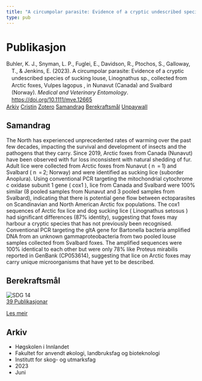 ```yaml
---
title: "A circumpolar parasite: Evidence of a cryptic undescribed species of sucking louse, Linognathus sp., collected from Arctic foxes, Vulpes lagopus , in Nunavut (Canada) and Svalbard (Norway)"
type: pub
---
```

<h1>Publikasjon</h1>
<article id="csl-bib-container-NZBJ73LF" class="csl-bib-container">
  <div class="csl-bib-body" style="line-height: 1.35; padding-left: 1em; text-indent:-1em;">
  <div class="csl-entry">Buhler, K. J., Snyman, L. P., Fuglei, E., Davidson, R., Ptochos, S., Galloway, T., &amp; Jenkins, E. (2023). A circumpolar parasite: Evidence of a cryptic undescribed species of sucking louse, Linognathus sp., collected from Arctic foxes, Vulpes lagopus , in Nunavut (Canada) and Svalbard (Norway). <i>Medical and Veterinary Entomology</i>. <a href="https://doi.org/10.1111/mve.12665">https://doi.org/10.1111/mve.12665</a></div>
</div>
  <div class="csl-bib-buttons">
    <a href="#taxonomy-article-NZBJ73LF" class="csl-bib-button">Arkiv</a>
    <a href="https://app.cristin.no/results/show.jsf?id=2153797" alt="Cristin URL" class="csl-bib-button">Cristin</a>
    <a href="http://zotero.org/groups/5022929/items/NZBJ73LF" alt="Zotero URL" class="csl-bib-button">Zotero</a>
    <a href="#abstract-article-NZBJ73LF" class="csl-bib-button">Samandrag</a>
    <a href="#sdg-article-NZBJ73LF" class="csl-bib-button">Berekraftsmål</a>
    <a href="https://doi.org/10.1111/mve.12665" class="csl-bib-button">Unpaywall</a>
  </div>
  <div id="csl-bib-meta-container-NZBJ73LF"></div>
</article>
<div id="csl-bib-meta-NZBJ73LF" class="csl-bib-meta">
  <article id="abstract-article-NZBJ73LF" class="abstract-article">
    <h1>Samandrag</h1>
    The North has experienced unprecedented rates of warming over the past few decades, impacting the survival and development of insects and the pathogens that they carry. Since 2019, Arctic foxes from Canada (Nunavut) have been observed with fur loss inconsistent with natural shedding of fur. Adult lice were collected from Arctic foxes from Nunavut ( n  = 1) and Svalbard ( n  = 2; Norway) and were identified as sucking lice (suborder Anoplura). Using conventional PCR targeting the mitochondrial cytochrome c oxidase subunit 1 gene ( cox1 ), lice from Canada and Svalbard were 100% similar (8 pooled samples from Nunavut and 3 pooled samples from Svalbard), indicating that there is potential gene flow between ectoparasites on Scandinavian and North American Arctic fox populations. The cox1 sequences of Arctic fox lice and dog sucking lice ( Linognathus setosus ) had significant differences (87% identity), suggesting that foxes may harbour a cryptic species that has not previously been recognised. Conventional PCR targeting the gltA gene for Bartonella bacteria amplified DNA from an unknown gammaproteobacteria from two pooled louse samples collected from Svalbard foxes. The amplified sequences were 100% identical to each other but were only 78% like Proteus mirabilis reported in GenBank (CP053614), suggesting that lice on Arctic foxes may carry unique microorganisms that have yet to be described.
  </article>
  <article id="sdg-article-NZBJ73LF" class="sdg-article">
    <h1>Berekraftsmål</h1>
    <div class="sdg-container"><div id="sdg14" class="sdg">
<img src="{{< params subfolder >}}images/sdg/sdg14_no.png" class="image" alt="SDG 14">
<div class="sdg-overlay">
<a href="{{< params subfolder >}}no/archive/?sdg=14#archive" class="sdg-publication-count"><span>39</span> Publikasjonar</a>
<p><a href="https://www.fn.no/om-fn/fns-baerekraftsmaal/livet-i-havet?lang=nno-NO" class="sdg-read-more">Les meir</a></p>
</div>
</div></div>
  </article>
  <article id="taxonomy-article-NZBJ73LF" class="taxonomy-article">
    <h1>Arkiv</h1>
    <ul>
      <li>Høgskolen i Innlandet</li>
      <li>Fakultet for anvendt økologi, landbruksfag og bioteknologi</li>
      <li>Institutt for skog- og utmarksfag</li>
      <li>2023</li>
      <li>Juni</li>
    </ul>
  </article>
</div>
